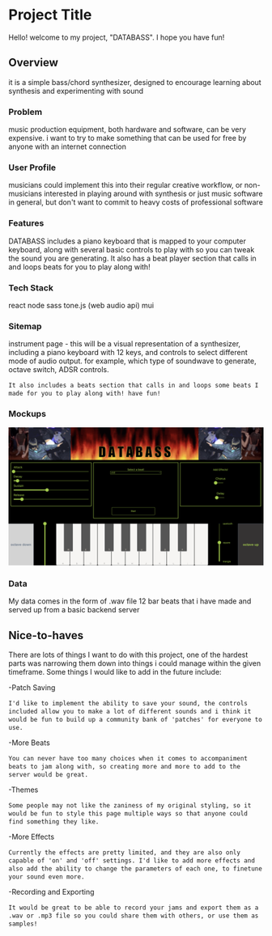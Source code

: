 # Project Title

Hello! welcome to my project, "DATABASS". I hope you have fun!

## Overview

 it is a simple bass/chord synthesizer, designed to encourage learning about synthesis and experimenting with sound

### Problem

music production equipment, both hardware and software, can be very expensive. i want to try to make something that can be used for free by anyone
with an internet connection

### User Profile

musicians could implement this into their regular creative workflow, or non-musicians interested in playing around with synthesis or just music software in general, but don't want to commit to heavy costs of professional software

### Features

DATABASS includes a piano keyboard that is mapped to your computer keyboard, along with several basic controls to play with so you can tweak the sound you are generating. It also has a beat player section that calls in and loops beats for you to play along with!


### Tech Stack

react
node
sass
tone.js (web audio api)
mui


### Sitemap


instrument page -
    this will be a visual representation of a synthesizer,
    including a piano keyboard with 12 keys, and controls to 
    select different mode of audio output. for example, which type of soundwave to generate,
    octave switch, ADSR controls.

    It also includes a beats section that calls in and loops some beats I made for you to play along with! have fun!

### Mockups

![roughsketch page](./src/assets/mockups/DATABASS.png)


### Data

My data comes in the form of .wav file 12 bar beats that i have made and served up from a basic backend server





## Nice-to-haves
There are lots of things I want to do with this project, one of the hardest parts was narrowing them down into things i could manage within the given timeframe.
Some things I would like to add in the future include:

-Patch Saving

    I'd like to implement the ability to save your sound, the controls included allow you to make a lot of different sounds and i think it would be fun to build up a community bank of 'patches' for everyone to use.

-More Beats

    You can never have too many choices when it comes to accompaniment beats to jam along with, so creating more and more to add to the server would be great.

-Themes

    Some people may not like the zaniness of my original styling, so it would be fun to style this page multiple ways so that anyone could find something they like.

-More Effects

    Currently the effects are pretty limited, and they are also only capable of 'on' and 'off' settings. I'd like to add more effects and also add the ability to change the parameters of each one, to finetune your sound even more.

-Recording and Exporting

    It would be great to be able to record your jams and export them as a .wav or .mp3 file so you could share them with others, or use them as samples!


